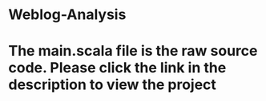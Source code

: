 # Weblog-Analysis
# The main.scala file is the raw source code. Please click the link in the description to view the project
